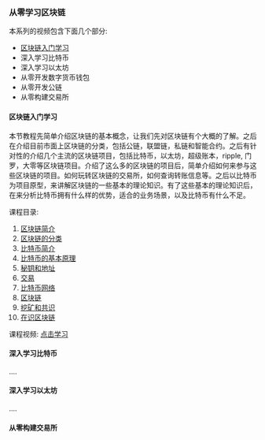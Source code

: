### 从零学习区块链

本系列的视频包含下面几个部分: 
- [区块链入门学习](https://edu.51cto.com/course/19455.html "区块链入门学习")
- 深入学习比特币
- 深入学习以太坊
- 从零开发数字货币钱包
- 从零开发公链
- 从零构建交易所

#### 区块链入门学习

本节教程先简单介绍区块链的基本概念，让我们先对区块链有个大概的了解。之后在介绍目前市面上区块链的分类，包括公链，联盟链，私链和智能合约。之后有针对性的介绍几个主流的区块链项目，包括比特币，以太坊，超级账本，ripple, 门罗，大零等区块链项目。介绍了这么多的区块链的项目后，简单介绍如何来参与这些区块链的项目。如何玩转区块链的交易所，如何查询转账信息等。之后以比特币为项目原型，来讲解区块链的一些基本的理论知识。有了这些基本的理论知识后，在来分析比特币拥有什么样的优势，适合的业务场景，以及比特币有什么不足。

课程目录:
1. [区块链简介](blockchain/1.md)
2. [区块链的分类](blockchain/2.md)
3. [比特币简介](blockchain/3.md)
4. [比特币的基本原理](blockchain/4.md)
5. [秘钥和地址](blockchain/5.md)
6. [交易](blockchain/6.md)
7. [比特币网络](blockchain/7.md)
8. [区块链](blockchain/8.md)
9. [挖矿和共识](blockchain/9.md)
10. [在识区块链](blockchain/10.md)

课程视频:  [点击学习](https://edu.51cto.com/course/19455.html)

#### 深入学习比特币

....

#### 深入学习以太坊

.... 

#### 从零构建交易所
